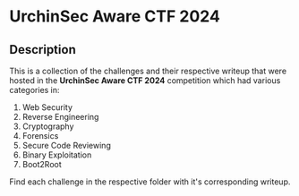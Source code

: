 # UrchinSec Aware CTF 2024

## Description
This is a collection of the challenges and their respective writeup that were hosted in the **UrchinSec Aware CTF 2024** competition which had various categories in:
 1. Web Security
 2. Reverse Engineering
 3. Cryptography
 4. Forensics
 5. Secure Code Reviewing
 6. Binary Exploitation
 7. Boot2Root

Find each challenge in the respective folder with it's corresponding writeup.